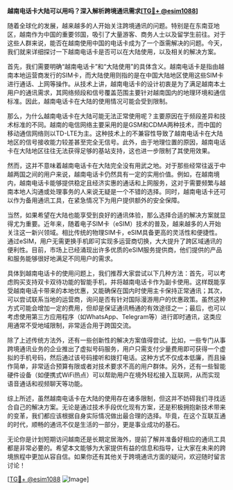 **越南电话卡大陆可以用吗？深入解析跨境通讯需求[[TG💪+ @esim1088](https://t.me/s/esim1088)]**

随着全球化的发展，越来越多的人开始关注跨境通讯的问题。特别是在东南亚地区，越南作为中国的重要邻国，吸引了大量游客、商务人士以及留学生前往。对于这些人群来说，能否在越南使用中国的电话卡成为了一个亟需解决的问题。今天，我们就来详细探讨一下越南电话卡是否可以在大陆使用，以及相关的解决方案。

首先，我们需要明确“越南电话卡”和“大陆使用”的具体含义。越南电话卡是指由越南本地运营商发行的SIM卡，而大陆使用则指的是在中国大陆地区使用这些SIM卡进行通话、上网等操作。从技术上讲，越南电话卡的设计初衷是为了满足越南本土用户的通讯需求，其网络频段和信号覆盖范围主要针对越南国内的地理环境和通信标准。因此，越南电话卡在大陆的使用情况可能会受到限制。

那么，为什么越南电话卡在大陆可能无法正常使用呢？主要原因在于频段差异和技术标准的不同。越南的电信网络主要采用的是GSM和CDMA两种技术，而中国的移动通信网络则以TD-LTE为主。这种技术上的不兼容性导致了越南电话卡在大陆地区的信号接收能力较差甚至完全无信号。此外，由于地理位置的原因，越南电话卡在大陆地区往往无法获得足够的基站支持，这也进一步限制了其使用效果。

然而，这并不意味着越南电话卡在大陆完全没有用武之地。对于那些经常往返于中越两国之间的用户来说，越南电话卡仍然具有一定的实用价值。例如，在越南境内，越南电话卡能够提供稳定且经济实惠的通话和上网服务，这对于需要频繁与越南本地人沟通或处理事务的人来说无疑是一个不错的选择。同时，越南电话卡还可以作为备用通讯工具，在紧急情况下为用户提供额外的安全保障。

当然，如果希望在大陆也能享受到良好的通讯体验，那么选择合适的解决方案就显得尤为重要。近年来，随着电子SIM卡（eSIM）技术的普及，越来越多的人开始关注这一新兴领域。相比传统的物理SIM卡，eSIM具备更高的灵活性和便捷性。通过eSIM，用户无需更换手机即可实现多运营商切换，大大提升了跨区域通讯的便利性。目前，市场上已经涌现出许多优质的eSIM服务提供商，他们提供的产品和服务能够很好地满足不同用户的需求。

具体到越南电话卡的使用问题上，我们推荐大家尝试以下几种方法：首先，可以考虑购买支持双卡双待功能的智能手机，并将越南电话卡作为副卡使用。这样既能享受越南电话卡带来的本地优惠，又能确保在国内时使用主卡保持正常通讯；其次，可以尝试联系当地的运营商，询问是否有针对国际漫游用户的优惠政策。虽然这种方式可能会增加一定的费用，但却是保证通讯畅通的有效途径之一；最后，也可以考虑使用第三方应用程序（如WhatsApp、Telegram等）进行即时通讯，这类应用通常不受地域限制，非常适合用于跨国交流。

除了上述传统方法外，还有一些创新性的解决方案值得尝试。比如，一些专门从事跨境通讯业务的企业推出了虚拟号码服务，用户只需支付少量费用即可获得一个虚拟的手机号码，然后通过该号码接听和拨打电话。这种方式不仅成本低廉，而且操作简单，非常适合预算有限或者对技术要求不高的用户群体。另外，还有一些智能硬件设备（如便携式WiFi热点）可以帮助用户在境外轻松接入互联网，从而实现语音通话和视频聊天等功能。

综上所述，虽然越南电话卡在大陆的使用存在诸多限制，但这并不妨碍我们寻找适合自己的解决方案。无论是通过技术手段优化现有方案，还是积极拥抱新技术带来的变革，我们都应该根据自身实际情况做出最合理的选择。毕竟，在这个互联互通的时代，顺畅的通讯不仅是生活的一部分，更是事业成功的基石。

无论你是计划短期访问越南还是长期定居海外，提前了解并准备好相应的通讯工具都是非常必要的。希望本文能够为大家提供有益的信息和指导，让大家在未来的跨境旅程中更加从容自信。如果你还有其他关于跨境通讯方面的疑问，欢迎随时留言讨论！

[[TG💪+ @esim1088](https://t.me/s/esim1088) ![Image](https://i.postimg.cc/4NQfJmqS/Snipaste-2025-05-13-00-14-12.png)]